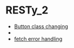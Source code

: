 # RESTy_2



- [Button class changing](https://jsfiddle.net/tkkqx2y2/)
- []()
- [fetch error handling](https://gomakethings.com/error-handing-when-using-the-vanilla-js-fetch-method-with-async-and-await/)
